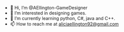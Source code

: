 - 👋 Hi, I’m @AEllington-GameDesigner
- 👀 I’m interested in designing games.
- 🌱 I’m currently learning python, C#, java and C++.
- 📫 How to reach me at aliciaellington92@gmail.com
